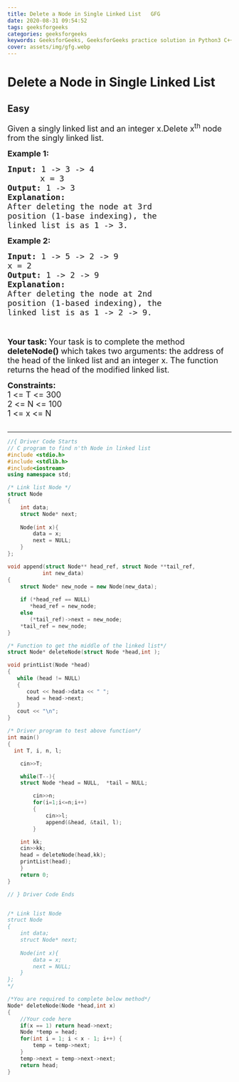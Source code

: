 ```yaml
---
title: Delete a Node in Single Linked List   GFG
date: 2020-08-31 09:54:52
tags: geeksforgeeks
categories: geeksforgeeks
keywords: GeeksforGeeks, GeeksforGeeks practice solution in Python3 C++ Java, Delete a Node in Single Linked List - GFG solution
cover: assets/img/gfg.webp
---
```



# Delete a Node in Single Linked List
## Easy
<div class="problems_problem_content__Xm_eO"><p><span style="font-size:18px">Given a singly linked list and an integer x.Delete x<sup>th</sup> node from the&nbsp;singly&nbsp;linked list. </span></p>

<p><span style="font-size:18px"><strong>Example 1:</strong></span><span style="font-size:18px"><strong> </strong></span></p>

<pre><span style="font-size:18px"><strong>Input: </strong>1 -&gt; 3 -&gt; 4 
&nbsp;     </span> <span style="font-size:18px">x = 3</span>
<span style="font-size:18px"><strong>Output: </strong>1 -&gt; 3</span>
<span style="font-size:18px"><strong>Explanation:
</strong></span><span style="font-size:18px">After deleting the node at 3rd
</span><span style="font-size:18px">position (1-base indexing), the
</span><span style="font-size:18px">linked list is as 1 -&gt; 3. </span>
</pre>

<p><strong><span style="font-size:18px">Example 2:</span></strong></p>

<pre><span style="font-size:18px"><strong>Input: </strong>1 -&gt; 5 -&gt; 2 -&gt; 9 </span>
<span style="font-size:18px">x = 2<strong>
Output: </strong>1 -&gt; 2 -&gt; 9
<strong>Explanation: </strong></span>
<span style="font-size:18px">After deleting the node at 2nd</span>
<span style="font-size:18px">position (1-based indexing), the</span>
<span style="font-size:18px">linked list is as 1 -&gt; 2 -&gt; 9.</span></pre>

<p>&nbsp;</p>

<p><span style="font-size:18px"><strong>Your task:&nbsp;</strong>Your task is to complete the method <strong>deleteNode()</strong> which takes two arguments: the address of the head of the linked list and an integer x. The function returns the head of the modified linked list.</span></p>

<p><span style="font-size:18px"><strong>Constraints:</strong><br>
1 &lt;= T &lt;= 300<br>
2 &lt;= N &lt;= 100<br>
1 &lt;= x &lt;= N</span><br>
&nbsp;</p>
</div>

---




```cpp
//{ Driver Code Starts
// C program to find n'th Node in linked list
#include <stdio.h>
#include <stdlib.h>
#include<iostream>
using namespace std;

/* Link list Node */
struct Node
{
    int data;
    struct Node* next;
    
    Node(int x){
        data = x;
        next = NULL;
    }
};

void append(struct Node** head_ref, struct Node **tail_ref,
           int new_data)
{
    struct Node* new_node = new Node(new_data);
    
    if (*head_ref == NULL)
       *head_ref = new_node;
    else
       (*tail_ref)->next = new_node;
    *tail_ref = new_node;
}

/* Function to get the middle of the linked list*/
struct Node* deleteNode(struct Node *head,int );

void printList(Node *head)
{
   while (head != NULL)
   {
      cout << head->data << " ";
      head = head->next;
   }
   cout << "\n";
}

/* Driver program to test above function*/
int main()
{
  int T, i, n, l;

    cin>>T;

    while(T--){
    struct Node *head = NULL,  *tail = NULL;

        cin>>n;
        for(i=1;i<=n;i++)
        {
            cin>>l;
            append(&head, &tail, l);
        }

	int kk;
	cin>>kk;
    head = deleteNode(head,kk);
    printList(head);
    }
    return 0;
}

// } Driver Code Ends


/* Link list Node 
struct Node
{
    int data;
    struct Node* next;
    
    Node(int x){
        data = x;
        next = NULL;
    }
};
*/

/*You are required to complete below method*/
Node* deleteNode(Node *head,int x)
{
    //Your code here
    if(x == 1) return head->next;
    Node *temp = head;
    for(int i = 1; i < x - 1; i++) {
        temp = temp->next;
    }
    temp->next = temp->next->next;
    return head;
}



```

